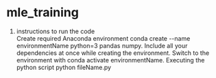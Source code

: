 # mle_training
1. instructions to run the code <br>
Create required Anaconda environment conda create --name environmentName python=3 pandas numpy. 
Include all your dependencies at once while creating the environment.
Switch to the environment with conda activate environmentName.
Executing the python script python fileName.py
